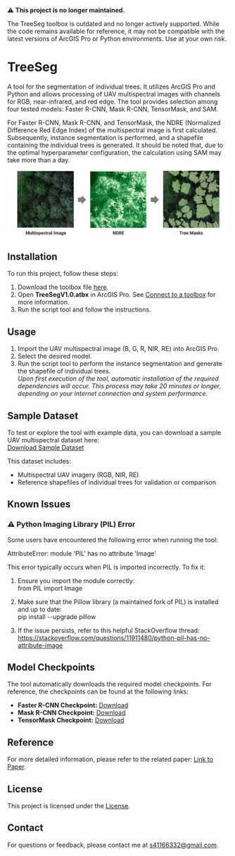 ⚠️ **This project is no longer maintained.**

The TreeSeg toolbox is outdated and no longer actively supported. While the code remains available for reference, it may not be compatible with the latest versions of ArcGIS Pro or Python environments. Use at your own risk.


# TreeSeg

A tool for the segmentation of individual trees. It utilizes ArcGIS Pro and Python and allows processing of UAV multispectral images with channels for RGB, near-infrared, and red edge. The tool provides selection among four tested models: Faster R-CNN, Mask R-CNN, TensorMask, and SAM.

For Faster R-CNN, Mask R-CNN, and TensorMask, the NDRE (Normalized Difference Red Edge Index) of the multispectral image is first calculated. Subsequently, instance segmentation is performed, and a shapefile containing the individual trees is generated. It should be noted that, due to the optimal hyperparameter configuration, the calculation using SAM may take more than a day.


![Tree Segmentation Example](img/example.PNG)

## Installation

To run this project, follow these steps:

1. Download the toolbox file [here](https://github.com/soenke-sp/TreeSeg/raw/main/toolbox/TreeSegV1.0.atbx).
2. Open **TreeSegV1.0.atbx** in ArcGIS Pro. See [Connect to a toolbox](https://pro.arcgis.com/en/pro-app/latest/help/projects/connect-to-a-toolbox.htm) for more information.
3. Run the script tool and follow the instructions.

## Usage

1. Import the UAV multispectral image (B, G, R, NIR, RE) into ArcGIS Pro.
2. Select the desired model.
3. Run the script tool to perform the instance segmentation and generate the shapefile of individual trees.  
*Upon first execution of the tool, automatic installation of the required dependencies will occur. This process may take 20 minutes or longer, depending on your internet connection and system performance.*

## Sample Dataset

To test or explore the tool with example data, you can download a sample UAV multispectral dataset here:  
[Download Sample Dataset](**INSERT-YOUR-LINK-HERE**)

This dataset includes:

- Multispectral UAV imagery (RGB, NIR, RE)
- Reference shapefiles of individual trees for validation or comparison

## Known Issues

### ⚠️ Python Imaging Library (PIL) Error

Some users have encountered the following error when running the tool:

AttributeError: module 'PIL' has no attribute 'Image'

This error typically occurs when PIL is imported incorrectly. To fix it:

1. Ensure you import the module correctly:  
   from PIL import Image

2. Make sure that the Pillow library (a maintained fork of PIL) is installed and up to date:  
   pip install --upgrade pillow

3. If the issue persists, refer to this helpful StackOverflow thread:  
   https://stackoverflow.com/questions/11911480/python-pil-has-no-attribute-image

## Model Checkpoints
The tool automatically downloads the required model checkpoints. For reference, the checkpoints can be found at the following links:

- **Faster R-CNN Checkpoint:** [Download](https://drive.google.com/file/d/10PO1XyerhIF8UV9DqO1B04AntQLI8R2E/view?usp=drive_link)
- **Mask R-CNN Checkpoint:** [Download](https://drive.google.com/file/d/1RkKmjvdPF53ebsneKzTk6H8s5AnfQQj3/view?usp=drive_link)
- **TensorMask Checkpoint:** [Download](https://drive.google.com/file/d/1FbUYydl0aXa5xQQ7c1wlmH9ZobPE4Ygh/view?usp=drive_link)


## Reference
For more detailed information, please refer to the related paper: [Link to Paper](https://www.mdpi.com/2072-4292/16/19/3660).

## License

This project is licensed under the [License](LICENSE).

## Contact

For questions or feedback, please contact me at [s41166332@gmail.com](mailto:s41166332@gmail.com).
